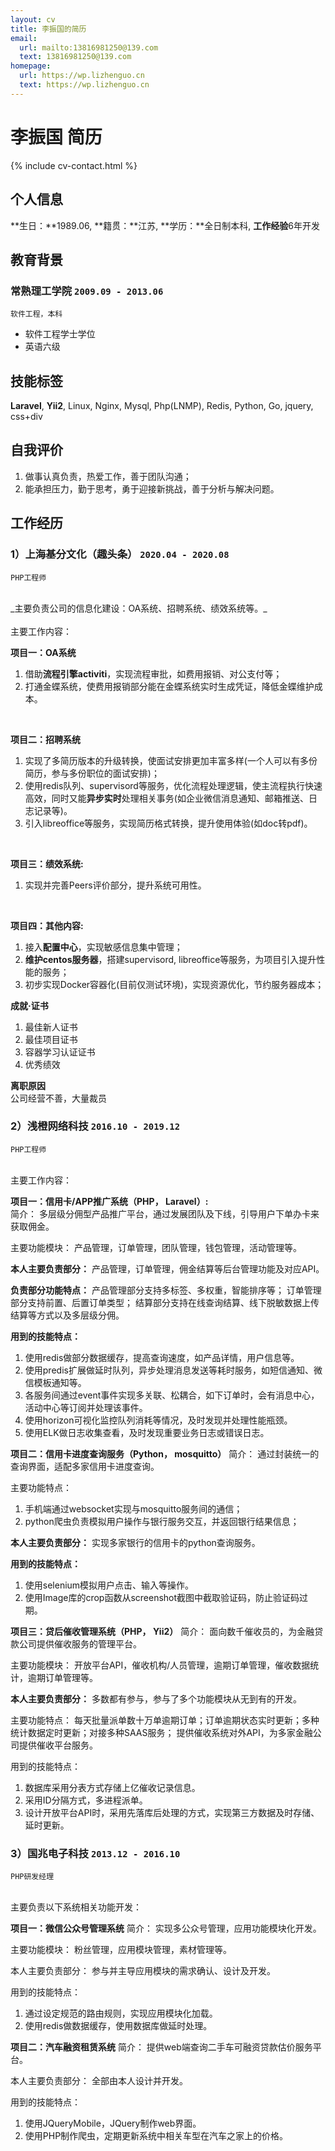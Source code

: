 ```yaml
---
layout: cv
title: 李振国的简历
email:
  url: mailto:13816981250@139.com
  text: 13816981250@139.com
homepage:
  url: https://wp.lizhenguo.cn
  text: https://wp.lizhenguo.cn
---
```


# 李振国 **简历**

<!--
include contact information from the front matter
Supported arguments:
    - homepage: url, text
    - phone
    - email
-->

{% include cv-contact.html %}


## 个人信息
**生日：**1989.06, **籍贯：**江苏, **学历：**全日制本科, **工作经验**6年开发

## 教育背景

### **常熟理工学院** `2009.09 - 2013.06`

```
软件工程，本科
```

- 软件工程学士学位
- 英语六级

## 技能标签

**Laravel**, **Yii2**,  Linux, Nginx, Mysql, Php(LNMP), Redis, Python, Go, jquery, css+div

## 自我评价
1. 做事认真负责，热爱工作，善于团队沟通；
2. 能承担压力，勤于思考，勇于迎接新挑战，善于分析与解决问题。

## 工作经历

### **1）上海基分文化（趣头条）**   `2020.04 - 2020.08` 

```
PHP工程师
```
<br>
_主要负责公司的信息化建设：OA系统、招聘系统、绩效系统等。_
<br>

<br>
主要工作内容：<br>

**项目一：OA系统**<br>
1. 借助**流程引擎activiti**，实现流程审批，如费用报销、对公支付等；
2. 打通金蝶系统，使费用报销部分能在金蝶系统实时生成凭证，降低金蝶维护成本。

<br>

**项目二：招聘系统**<br>

1. 实现了多简历版本的升级转换，使面试安排更加丰富多样(一个人可以有多份简历，参与多份职位的面试安排)；
2. 使用redis队列、supervisord等服务，优化流程处理逻辑，使主流程执行快速高效，同时又能**异步实时**处理相关事务(如企业微信消息通知、邮箱推送、日志记录等)。
3. 引入libreoffice等服务，实现简历格式转换，提升使用体验(如doc转pdf)。

<br>

**项目三：绩效系统:**<br>

1. 实现并完善Peers评价部分，提升系统可用性。

<br>

**项目四：其他内容:**<br>

1. 接入**配置中心**，实现敏感信息集中管理；
2. **维护centos服务器**，搭建supervisord, libreoffice等服务，为项目引入提升性能的服务；
3. 初步实现Docker容器化(目前仅测试环境)，实现资源优化，节约服务器成本；

**成就·证书**<br>
1. 最佳新人证书
2. 最佳项目证书
3. 容器学习认证证书
4. 优秀绩效

**离职原因**<br>
公司经营不善，大量裁员

### **2）浅橙网络科技**   `2016.10 - 2019.12` 

```
PHP工程师
```

<br>
主要工作内容：<br>

**项目一：信用卡/APP推广系统（PHP， Laravel）:**<br>
简介：
多层级分佣型产品推广平台，通过发展团队及下线，引导用户下单办卡来获取佣金。

主要功能模块：
产品管理，订单管理，团队管理，钱包管理，活动管理等。

**本人主要负责部分：**
产品管理，订单管理，佣金结算等后台管理功能及对应API。

**负责部分功能特点：**
产品管理部分支持多标签、多权重，智能排序等；
订单管理部分支持前置、后置订单类型；
结算部分支持在线查询结算、线下脱敏数据上传结算等方式以及多层级分佣。

**用到的技能特点：**
1. 使用redis做部分数据缓存，提高查询速度，如产品详情，用户信息等。
2. 使用predis扩展做延时队列，异步处理消息发送等耗时服务，如短信通知、微信模板通知等。
3. 各服务间通过event事件实现多关联、松耦合，如下订单时，会有消息中心，活动中心等订阅并处理该事件。
4. 使用horizon可视化监控队列消耗等情况，及时发现并处理性能瓶颈。
5. 使用ELK做日志收集查看，及时发现重要业务日志或错误日志。

**项目二：信用卡进度查询服务（Python， mosquitto）**
简介：
通过封装统一的查询界面，适配多家信用卡进度查询。

主要功能特点：
1. 手机端通过websocket实现与mosquitto服务间的通信；
2. python爬虫负责模拟用户操作与银行服务交互，并返回银行结果信息；

**本人主要负责部分：**
实现多家银行的信用卡的python查询服务。

**用到的技能特点：**
1. 使用selenium模拟用户点击、输入等操作。
2. 使用Image库的crop函数从screenshot截图中截取验证码，防止验证码过期。

**项目三：贷后催收管理系统（PHP， Yii2）**
简介：
面向数千催收员的，为金融贷款公司提供催收服务的管理平台。

主要功能模块：
开放平台API，催收机构/人员管理，逾期订单管理，催收数据统计，逾期订单管理等。

**本人主要负责部分：**
多数都有参与，参与了多个功能模块从无到有的开发。

主要功能特点：
每天批量派单数十万单逾期订单；订单逾期状态实时更新；多种统计数据定时更新；对接多种SAAS服务；
提供催收系统对外API，为多家金融公司提供催收平台服务。

用到的技能特点：
1. 数据库采用分表方式存储上亿催收记录信息。
2. 采用ID分隔方式，多进程派单。
3. 设计开放平台API时，采用先落库后处理的方式，实现第三方数据及时存储、延时更新。


### **3）国兆电子科技**   `2013.12 - 2016.10` 

```
PHP研发经理
```

<br>
主要负责以下系统相关功能开发：

**项目一：微信公众号管理系统**
简介：
实现多公众号管理，应用功能模块化开发。

主要功能模块：
粉丝管理，应用模块管理，素材管理等。

本人主要负责部分：
参与并主导应用模块的需求确认、设计及开发。

用到的技能特点：
1. 通过设定规范的路由规则，实现应用模块化加载。
2. 使用redis做数据缓存，使用数据库做延时处理。

**项目二：汽车融资租赁系统**
简介：
提供web端查询二手车可融资贷款估价服务平台。

本人主要负责部分：
全部由本人设计并开发。 

用到的技能特点：
1. 使用JQueryMobile，JQuery制作web界面。
2. 使用PHP制作爬虫，定期更新系统中相关车型在汽车之家上的价格。



<!-- ### Footer

Last updated: May 2013 -->
